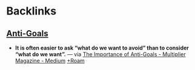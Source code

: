 
# Backlinks
## [Anti-Goals](<Anti-Goals.md>)
- __It is often easier to ask “what do we want to avoid” than to consider “what do we want”.__ — via [The Importance of Anti-Goals - Multiplier Magazine - Medium](https://medium.com/multiplier-magazine/the-importance-of-anti-goals-26e343fa997) [+Roam](<+Roam.md>)


